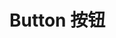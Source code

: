 # Button 按钮
<demo src="../component/button.vue" desc="使用 `type`、`plain`、`round` 和 `circle` 来定义按钮的样式。"></demo>